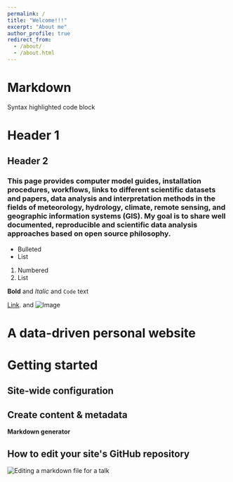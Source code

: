 ```yaml
---
permalink: /
title: "Welcome!!!"
excerpt: "About me"
author_profile: true
redirect_from: 
  - /about/
  - /about.html
---
```


# Markdown
Syntax highlighted code block

# Header 1
## Header 2
### This page provides computer model guides, installation procedures, workflows, links to different scientific datasets and papers, data analysis and interpretation methods in the fields of meteorology, hydrology, climate, remote sensing, and geographic information systems (GIS). My goal is to share well documented, reproducible and scientific data analysis approaches based on open source philosophy. 





- Bulleted
- List

1. Numbered
2. List

**Bold** and _Italic_ and `Code` text

[Link](https://github.com/YonSci/Beamer-Tutorial). and ![Image](src)


A data-driven personal website
======

Getting started
======
Site-wide configuration
------

Create content & metadata
------

**Markdown generator**

How to edit your site's GitHub repository
------

![Editing a markdown file for a talk](/images/editing-talk.png)
